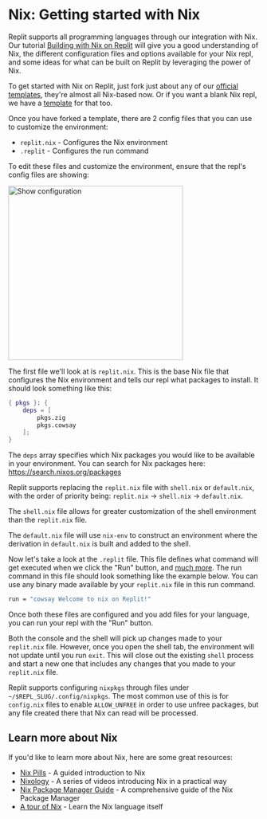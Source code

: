 # Nix: Getting started with Nix

Replit supports all programming languages through our integration with Nix. Our tutorial [Building with Nix on Replit](https://docs.replit.com/tutorials/30-build-with-nix) will give you a good understanding of Nix, the different configuration files and options available for your Nix repl, and some ideas for what can be built on Replit by leveraging the power of Nix.

To get started with Nix on Replit, just fork just about any of our [official templates](https://replit.com/templates), they're almost all Nix-based now. Or if you want a blank Nix repl, we have a [template](https://docs.replit.com/programming-ide/getting-started-nix) for that too.

Once you have forked a template, there are 2 config files that you can use to customize the environment: 

* `replit.nix` - Configures the Nix environment
* `.replit` - Configures the run command

To edit these files and customize the environment, ensure that the repl's config files are showing: 

<img src="/images/tutorials/30-build-with-nix/show-hidden-files.png"
    alt="Show configuration"
    style="width: 350px !important;"/>

The first file we'll look at is `replit.nix`. This is the base Nix file that configures the Nix environment and tells our repl what packages to install.
It should look something like this:

```nix
{ pkgs }: {
	deps = [
        pkgs.zig
		pkgs.cowsay
	];
}
```

The `deps` array specifies which Nix packages you would like to be available in your environment. You can search for Nix packages here: https://search.nixos.org/packages

Replit supports replacing the `replit.nix` file with `shell.nix` or `default.nix`, with the order of priority being: `replit.nix` -> `shell.nix` -> `default.nix`.

The `shell.nix` file allows for greater customization of the shell environment than the `replit.nix` file.

The `default.nix` file will use `nix-env` to construct an environment where the derivation in `default.nix` is built and added to the shell.

Now let's take a look at the `.replit` file. This file defines what command will get executed when we click the "Run" button, and [much more](https://docs.replit.com/programming-ide/configuring-repl). The run command in this file should look something like the example below. You can use any binary made available by your `replit.nix` file in this run command.

```bash
run = "cowsay Welcome to nix on Replit!"
```

Once both these files are configured and you add files for your language, you can run your repl with the "Run" button.

Both the console and the shell will pick up changes made to your `replit.nix` file. However, once you open the shell tab, the environment will not update until you run `exit`. This will close out the existing `shell` process and start a new one that includes any changes that you made to your `replit.nix` file.

Replit supports configuring `nixpkgs` through files under `~/$REPL_SLUG/.config/nixpkgs`. The most common use of this is for `config.nix` files to enable `ALLOW_UNFREE` in order to use unfree packages, but any file created there that Nix can read will be processed.

## Learn more about Nix

If you'd like to learn more about Nix, here are some great resources:

* [Nix Pills](https://nixos.org/guides/nix-pills/) - A guided introduction to Nix
* [Nixology](https://www.youtube.com/playlist?list=PLRGI9KQ3_HP_OFRG6R-p4iFgMSK1t5BHs) - A series of videos introducing Nix in a practical way
* [Nix Package Manager Guide](https://nixos.org/manual/nix/stable/) - A comprehensive guide of the Nix Package Manager
* [A tour of Nix](https://nixcloud.io/tour) - Learn the Nix language itself
